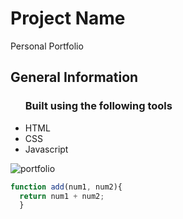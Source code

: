 


<h1>Project Name</h1>
<p>Personal Portfolio</p>

<h2>General Information</h2>
<ul>
<h3>Built using the following tools</h3>
  <li>HTML</li>
  <li>CSS</li>
  <li>Javascript</li>
 </ul>
 
 ![portfolio](https://user-images.githubusercontent.com/82509653/180321156-e2ef47ed-f764-466d-96c7-9dcbe2f049db.PNG)

``` javascript
function add(num1, num2){
  return num1 + num2;
  }
```
